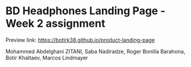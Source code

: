 # BD Headphones Landing Page - Week 2 assignment

Preview link: https://botirk38.github.io/product-landing-page

Mohammed Abdelghani ZITANI, Saba Nadiradze, Roger Bonilla Barahona, Botir Khaltaev, Marcos Lindmayer

